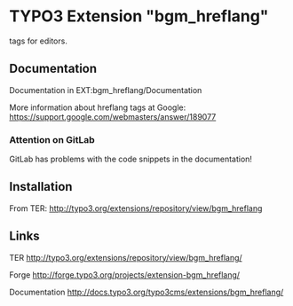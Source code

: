# TYPO3 Extension "bgm_hreflang"

<link rel="alternate" hreflang="" href="" /> tags for editors.

## Documentation
Documentation in EXT:bgm_hreflang/Documentation

More information about hreflang tags at Google: https://support.google.com/webmasters/answer/189077

### Attention on GitLab
GitLab has problems with the code snippets in the documentation!

## Installation
From TER: http://typo3.org/extensions/repository/view/bgm_hreflang

## Links
TER           http://typo3.org/extensions/repository/view/bgm_hreflang/

Forge         http://forge.typo3.org/projects/extension-bgm_hreflang/

Documentation http://docs.typo3.org/typo3cms/extensions/bgm_hreflang/